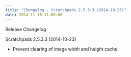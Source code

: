 ```yaml
---
title: "Changelog - Scratchpads 2.5.3.3 (2014-10-23)"
date: 2014-11-10 11:08:00
---
```


Release Changelog

Scratchpads 2.5.3.3 (2014-10-23)
- Prevent clearing of image width and height cache.

